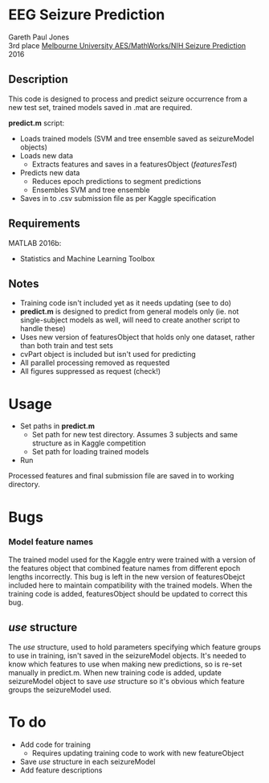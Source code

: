 # EEG Seizure Prediction
Gareth Paul Jones  
3rd place [Melbourne University AES/MathWorks/NIH Seizure Prediction](https://www.kaggle.com/c/melbourne-university-seizure-prediction)  
2016

## Description
This code is designed to process and predict seizure occurrence from a new test set, trained models saved in .mat are required.

**predict.m** script:
 - Loads trained models (SVM and tree ensemble saved as seizureModel objects)
 - Loads new data
   - Extracts features and saves in a featuresObject (*featuresTest*) 
 - Predicts new data
   - Reduces epoch predictions to segment predictions
   - Ensembles SVM and tree ensemble
 - Saves in to .csv submission file as per Kaggle specification

## Requirements
MATLAB 2016b:
  - Statistics and Machine Learning Toolbox


## Notes
 - Training code isn't included yet as it needs updating (see to do)
 - **predict.m** is designed to predict from general models only (ie. not single-subject models as well, will need to create another script to handle these)
 - Uses new version of featuresObject that holds only one dataset, rather than both train and test sets
 - cvPart object is included but isn't used for predicting
 - All parallel processing removed as requested
 - All figures suppressed as request (check!)

# Usage

- Set paths in **predict.m**
  - Set path for new test directory. Assumes 3 subjects and same structure as in Kaggle competition
  - Set path for loading trained models
- Run

Processed features and final submission file are saved in to working directory.

# Bugs
### Model feature names
The trained model used for the Kaggle entry were trained with a version of the features object that combined feature names from different epoch lengths incorrectly. This bug is left in the new version of featuresObejct included here to maintain compatibility with the trained models. When the training code is added, featuresObject should be updated to correct this bug.

## *use* structure
The *use* structure, used to hold parameters specifying which feature groups to use in training, isn't saved in the seizureModel objects. It's needed to know which features to use when making new predictions, so is re-set manually in predict.m. When new training code is added, update seizureModel object to save *use* structure so it's obvious which feature groups the seizureModel used.


# To do
 - Add code for training
   - Requires updating training code to work with new featureObject
 - Save *use* structure in each seizureModel
 - Add feature descriptions